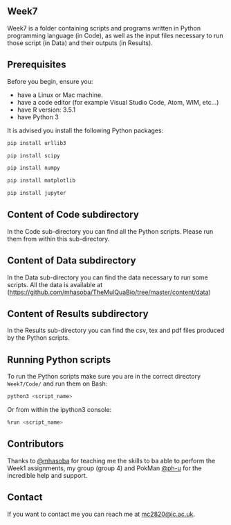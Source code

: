 ## Week7

Week7 is a folder containing scripts and programs written in Python programming language (in Code), as well as the input files necessary to run those script (in Data) and their outputs (in Results). 

## Prerequisites

Before you begin, ensure you:

* have a Linux or Mac machine. 
* have a code editor (for example Visual Studio Code, Atom, WIM, etc...)
* have R version: 3.5.1
* have Python 3

It is advised you install the following Python packages:
```sh
pip install urllib3
```
```sh
pip install scipy
```
```sh
pip install numpy
```
```sh
pip install matplotlib
```
```sh
pip install jupyter
```
## Content of Code subdirectory

In the Code sub-directory you can find all the Python scripts. Please run them from within this sub-directory. 

## Content of Data subdirectory

In the Data sub-directory you can find the data necessary to run some scripts. All the data is available at (https://github.com/mhasoba/TheMulQuaBio/tree/master/content/data)

## Content of Results subdirectory

In the Results sub-directory you can find the csv, tex and pdf files produced by the Python scripts.

## Running Python scripts

To run the Python scripts make sure you are in the correct directory `Week7/Code/` and run them on Bash:

```sh
python3 <script_name> 
```
Or from within the ipython3 console:

```sh
%run <script_name> 
``` 

## Contributors

Thanks to [@mhasoba](https://github.com/mhasoba) for teaching me the skills to ba able to perform the Week1 assignments, my group (group 4) and PokMan [@ph-u](https://github.com/ph-u) for the incredible help and support.

## Contact

If you want to contact me you can reach me at <mc2820@ic.ac.uk>.